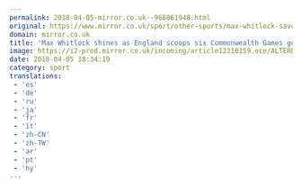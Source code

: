 ```yaml
---
permalink: 2018-04-05-mirror.co.uk--968061948.html
original: https://www.mirror.co.uk/sport/other-sports/max-whitlock-savours-special-feeling-12309986
domain: mirror.co.uk
title: 'Max Whitlock shines as England scoops six Commonwealth Games golds on day one'
image: https://i2-prod.mirror.co.uk/incoming/article12310159.ece/ALTERNATES/s1200/2018-Commonwealth-Games-Day-One.jpg
date: 2018-04-05 18:34:19
category: sport
translations: 
 - 'es'
 - 'de'
 - 'ru'
 - 'ja'
 - 'fr'
 - 'it'
 - 'zh-CN'
 - 'zh-TW'
 - 'ar'
 - 'pt'
 - 'hy'
---
```


